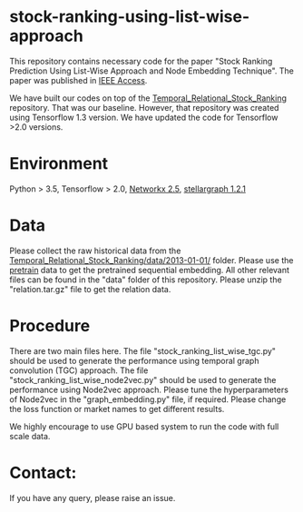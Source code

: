 # stock-ranking-using-list-wise-approach
This repository contains necessary code for the paper "Stock Ranking Prediction Using List-Wise Approach and Node Embedding Technique". The paper was published in [IEEE Access](https://ieeexplore.ieee.org/document/9461199).

We have built our codes on top of the [Temporal_Relational_Stock_Ranking](https://github.com/fulifeng/Temporal_Relational_Stock_Ranking) repository. That was our baseline. However, that repository was created using Tensorflow 1.3 version. We have updated the code for Tensorflow >2.0 versions.

# Environment
Python > 3.5, Tensorflow > 2.0, [Networkx 2.5](https://networkx.org/), [stellargraph 1.2.1](https://stellargraph.readthedocs.io/en/stable/)

# Data

Please collect the raw historical data from the [Temporal_Relational_Stock_Ranking/data/2013-01-01/](https://github.com/fulifeng/Temporal_Relational_Stock_Ranking/tree/master/data) folder. Please use the [pretrain](https://drive.google.com/file/d/1fyNCZ62pEItTQYEBzLwsZ9ehX_-Ai3qT/view) data to get the pretrained sequential embedding. All other relevant files can be found in the "data" folder of this repository. Please unzip the "relation.tar.gz" file to get the relation data.

# Procedure
There are two main files here. The file "stock_ranking_list_wise_tgc.py" should be used to generate the performance using temporal graph convolution (TGC) approach. The file "stock_ranking_list_wise_node2vec.py" should be used to generate the performance using Node2vec approach. Please tune the hyperparameters of Node2vec in the "graph_embedding.py" file, if required. Please change the loss function or market names to get different results.

We highly encourage to use GPU based system to run the code with full scale data.

# Contact:
If you have any query, please raise an issue.
